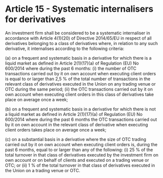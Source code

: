 # Article 15 - Systematic internalisers for derivatives


An investment firm shall be considered to be a systematic internaliser in accordance with Article 4(1)(20) of Directive 2014/65/EU in respect of all derivatives belonging to a class of derivatives where, in relation to any such derivative, it internalises according to the following criteria:

(a) on a frequent and systematic basis in a derivative for which there is a liquid market as defined in Article 2(1)(17)(a) of Regulation (EU) No 600/2014 where during the past 6 months: (i) the number of OTC transactions carried out by it on own account when executing client orders is equal to or larger than 2,5 % of the total number of transactions in the relevant class of derivatives executed in the Union on any trading venue or OTC during the same period; (ii) the OTC transactions carried out by it on own account when executing client orders in this class of derivatives take place on average once a week;

(b) on a frequent and systematic basis in a derivative for which there is not a liquid market as defined in Article 2(1)(17)(a) of Regulation (EU) No 600/2014 where during the past 6 months the OTC transactions carried out by it on own account in the relevant class of derivative when executing client orders takes place on average once a week;

(c) on a substantial basis in a derivative where the size of OTC trading carried out by it on own account when executing client orders is, during the past 6 months, equal to or larger than any of the following: (i) 25 % of the total turnover in that class of derivatives executed by the investment firm on own account or on behalf of clients and executed on a trading venue or OTC; or (ii) 1 % of the total turnover in that class of derivatives executed in the Union on a trading venue or OTC.
